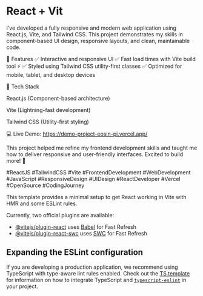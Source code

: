# React + Vit

I’ve developed a fully responsive and modern web application using React.js, Vite, and Tailwind CSS.
This project demonstrates my skills in component-based UI design, responsive layouts, and clean, maintainable code.

🔹 Features
✅ Interactive and responsive UI
✅ Fast load times with Vite build tool ⚡
✅ Styled using Tailwind CSS utility-first classes
✅ Optimized for mobile, tablet, and desktop devices

🔹 Tech Stack

React.js (Component-based architecture)

Vite (Lightning-fast development)

Tailwind CSS (Utility-first styling)

💻 Live Demo: https://demo-project-eosin-pi.vercel.app/

This project helped me refine my frontend development skills and taught me how to deliver responsive and user-friendly interfaces. Excited to build more! 🚀

#ReactJS #TailwindCSS #Vite #FrontendDevelopment #WebDevelopment #JavaScript #ResponsiveDesign #UIDesign #ReactDeveloper #Vercel #OpenSource #CodingJourney



This template provides a minimal setup to get React working in Vite with HMR and some ESLint rules.

Currently, two official plugins are available:

- [@vitejs/plugin-react](https://github.com/vitejs/vite-plugin-react/blob/main/packages/plugin-react) uses [Babel](https://babeljs.io/) for Fast Refresh
- [@vitejs/plugin-react-swc](https://github.com/vitejs/vite-plugin-react/blob/main/packages/plugin-react-swc) uses [SWC](https://swc.rs/) for Fast Refresh

## Expanding the ESLint configuration

If you are developing a production application, we recommend using TypeScript with type-aware lint rules enabled. Check out the [TS template](https://github.com/vitejs/vite/tree/main/packages/create-vite/template-react-ts) for information on how to integrate TypeScript and [`typescript-eslint`](https://typescript-eslint.io) in your project.

